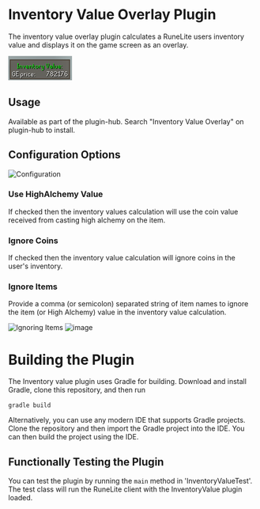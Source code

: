 # Inventory Value Overlay Plugin

The inventory value overlay plugin calculates a RuneLite users inventory value and displays it on the game screen as an overlay.
 
![Overlay ](https://raw.githubusercontent.com/wikiworm/InventoryValue/dev/screenshots/inventory_value_overlay_ss.PNG "Overlay")

## Usage
Available as part of the plugin-hub. Search "Inventory Value Overlay" on plugin-hub to install.

## Configuration Options

![Configuration](https://user-images.githubusercontent.com/5294864/102701144-eea3d380-4221-11eb-9b66-bbb6d91408b3.png "Configuration")

### Use HighAlchemy Value
If checked then the inventory values calculation will use the coin value received from casting high alchemy on the item.

### Ignore Coins
If checked then the inventory value calculation will ignore coins in the user's inventory.

### Ignore Items
Provide a comma (or semicolon) separated string of item names to ignore the item (or High Alchemy) value in the inventory value calculation.

![Ignoring Items](https://user-images.githubusercontent.com/5294864/102701261-2b23ff00-4223-11eb-97c6-0ccc197d2896.png)
![image](https://user-images.githubusercontent.com/5294864/102736363-bcbe6a00-4312-11eb-8417-bf0d69f517ac.png)

# Building the Plugin

The Inventory value plugin uses Gradle for building. Download and install Gradle, clone this repository, and then run 
```
gradle build
```     

Alternatively, you can use any modern IDE that supports Gradle projects. Clone the repository and then import the Gradle project into the IDE. You can then build the project using the IDE. 

## Functionally Testing the Plugin

You can test the plugin by running the `main` method in 'InventoryValueTest'. The test class will run the RuneLite client with the InventoryValue plugin loaded.



